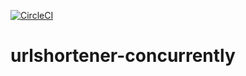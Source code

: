 [![CircleCI](https://circleci.com/gh/shok4a/urlshortener-concurrently.svg?style=svg)](https://circleci.com/gh/shok4a/urlshortener-concurrently)

# urlshortener-concurrently
